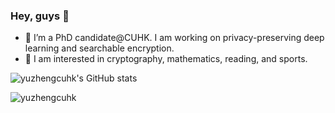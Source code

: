### Hey, guys 👋

- 💬 I’m a PhD candidate@CUHK. I am working on privacy-preserving deep learning and searchable encryption. 
- 💬 I am interested in cryptography, mathematics, reading, and sports. 

<!--
**yuzhengcuhk/yuzhengcuhk** is a ✨ _special_ ✨ repository because its `README.md` (this file) appears on your GitHub profile.

Here are some ideas to get you started:

- 🔭 I’m currently working on ...
- 🌱 I’m currently learning ...
- 👯 I’m looking to collaborate on ...
- 🤔 I’m looking for help with ...
- 💬 Ask me about ...
- 📫 How to reach me: ...
- 😄 Pronouns: ...
- ⚡ Fun fact: ...
-->

![yuzhengcuhk's GitHub stats](https://github-readme-stats.vercel.app/api?username=yuzhengcuhk&count_private=true&show_icons=true&theme=buefy)

<!--
![Top Langs](https://github-readme-stats.vercel.app/api/top-langs/?username=yuzhengcuhk&layout=compact)
-->
<p align="left"> <img src="https://komarev.com/ghpvc/?username=yuzhengcuhk&label=Profile%20views&color=b46cff&style=plastic" alt="yuzhengcuhk" /> </p>
